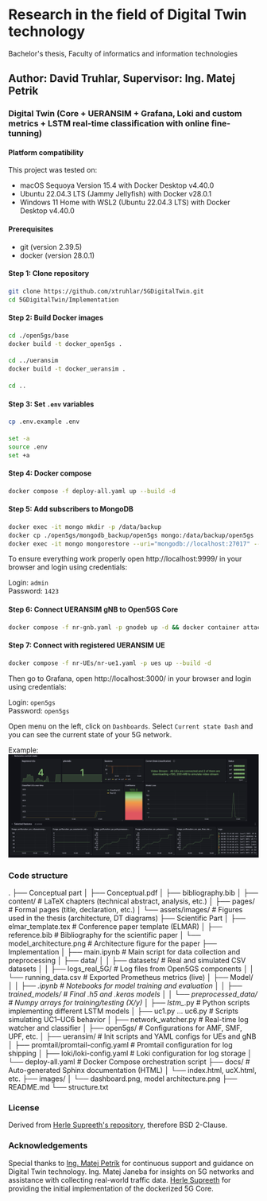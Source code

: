# Research in the field of Digital Twin technology
Bachelor's thesis, Faculty of informatics and information technologies

## Author: David Truhlar, Supervisor: Ing. Matej Petrik

### Digital Twin (Core + UERANSIM + Grafana, Loki and custom  metrics + LSTM real-time classification with online fine-tunning)

#### Platform compatibility
This project was tested on:
- macOS Sequoya Version 15.4 with Docker Desktop v4.40.0
- Ubuntu 22.04.3 LTS (Jammy Jellyfish) with Docker v28.0.1
- Windows 11 Home with WSL2 (Ubuntu 22.04.3 LTS) with Docker Desktop v4.40.0

#### Prerequisites
- git (version 2.39.5)
- docker (version 28.0.1)

#### Step 1: Clone repository
```bash
git clone https://github.com/xtruhlar/5GDigitalTwin.git
cd 5GDigitalTwin/Implementation 
```

#### Step 2: Build Docker images
```bash
cd ./open5gs/base
docker build -t docker_open5gs .

cd ../ueransim
docker build -t docker_ueransim .

cd ..
```

#### Step 3: Set `.env` variables
```bash
cp .env.example .env

set -a
source .env
set +a
```

#### Step 4: Docker compose
```bash
docker compose -f deploy-all.yaml up --build -d
```

#### Step 5: Add subscribers to MongoDB
```bash
docker exec -it mongo mkdir -p /data/backup
docker cp ./open5gs/mongodb_backup/open5gs mongo:/data/backup/open5gs
docker exec -it mongo mongorestore --uri="mongodb://localhost:27017" --db open5gs /data/backup/open5gs
```

To ensure everything work properly open http://localhost:9999/ in your browser and login using credentials:
	
Login: `admin`  
Password: `1423`

#### Step 6: Connect UERANSIM gNB to Open5GS Core
```bash
docker compose -f nr-gnb.yaml -p gnodeb up -d && docker container attach nr_gnb
```

#### Step 7: Connect with registered UERANSIM UE 
```bash
docker compose -f nr-UEs/nr-ue1.yaml -p ues up --build -d
```

Then go to Grafana, open http://localhost:3000/ in your browser and login using credentials:
	
Login: `open5gs`  
Password: `open5gs`

Open menu on the left, click on `Dashboards`. Select `Current state Dash` and you can see the current state of your 5G network.

Example:  
![Dashboard](images/dashboard.png)

### Code structure
.
├── Conceptual part
│   ├── Conceptual.pdf
│   ├── bibliography.bib
│   ├── content/                   # LaTeX chapters (technical abstract, analysis, etc.)
│   ├── pages/                     # Formal pages (title, declaration, etc.)
│   └── assets/images/            # Figures used in the thesis (architecture, DT diagrams)
├── Scientific Part
│   ├── elmar_template.tex         # Conference paper template (ELMAR)
│   ├── reference.bib              # Bibliography for the scientific paper
│   └── model_architecture.png     # Architecture figure for the paper
├── Implementation
│   ├── main.ipynb                 # Main script for data collection and preprocessing
│   ├── data/
│   │   ├── datasets/              # Real and simulated CSV datasets
│   │   ├── logs_real_5G/          # Log files from Open5GS components
│   │   └── running_data.csv       # Exported Prometheus metrics (live)
│   ├── Model/
│   │   ├── *.ipynb                # Notebooks for model training and evaluation
│   │   ├── trained_models/        # Final .h5 and .keras models
│   │   └── preprocessed_data/     # Numpy arrays for training/testing (X/y)
│   ├── lstm_*.py                  # Python scripts implementing different LSTM models
│   ├── uc1.py ... uc6.py          # Scripts simulating UC1–UC6 behavior
│   ├── network_watcher.py         # Real-time log watcher and classifier
│   ├── open5gs/                   # Configurations for AMF, SMF, UPF, etc.
│   ├── ueransim/                  # Init scripts and YAML configs for UEs and gNB
│   ├── promtail/promtail-config.yaml  # Promtail configuration for log shipping
│   ├── loki/loki-config.yaml          # Loki configuration for log storage
│   └── deploy-all.yaml            # Docker Compose orchestration script
├── docs/                          # Auto-generated Sphinx documentation (HTML)
│   └── index.html, ucX.html, etc.
├── images/
│   └── dashboard.png, model architecture.png
├── README.md
└── structure.txt


### License

Derived from [Herle Supreeth's repository](https://github.com/herlesupreeth/docker_open5gs), therefore BSD 2-Clause.

### Acknowledgements

Special thanks to [Ing. Matej Petrík](https://github.com/matejpetrik) for continuous support and guidance on Digital Twin technology. Ing. Matej Janeba for insights on 5G networks and assistance with collecting real-world traffic data. [Herle Supreeth](https://github.com/herlesupreeth) for providing the initial implementation of the dockerized 5G Core.
